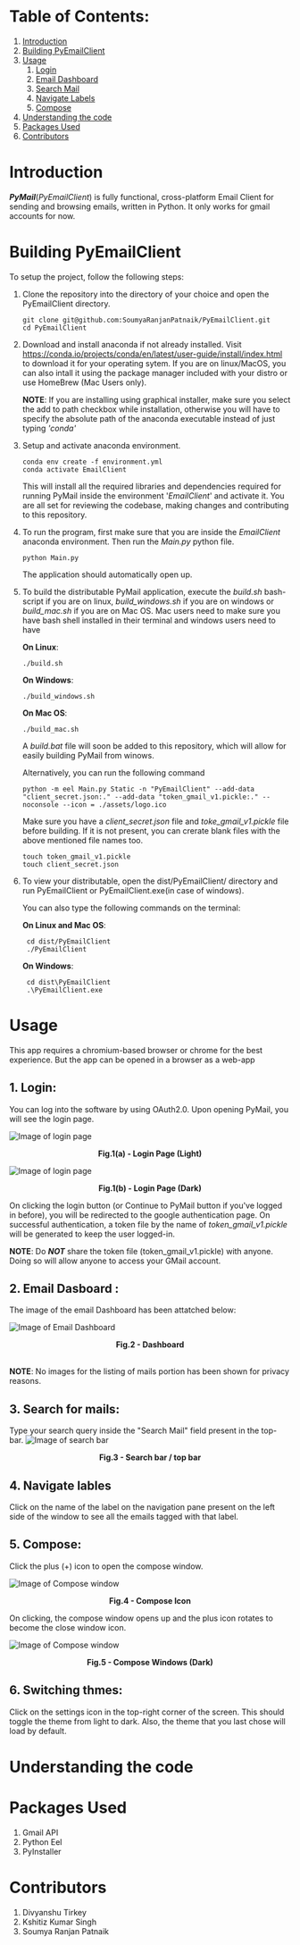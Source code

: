 # Table of Contents:
1. [Introduction](#intro)
2. [Building PyEmailClient](#build)
3. [Usage](#usage)
	1. [Login](#login)
	2. [Email Dashboard](#dash)
	3. [Search Mail](#search)
	4. [Navigate Labels](#navigate)
	5. [Compose](#compose)
4. [Understanding the code](#code)
5. [Packages Used](#packages)
6. [Contributors](#contributors)
# Introduction <a id="intro"></a>

**_PyMail_**(_PyEmailClient_) is fully functional, cross-platform Email Client for sending and browsing emails, written in Python. It only works for gmail accounts for now.

# Building PyEmailClient <a id="build"></a>

To setup the project, follow the following steps:

1.  Clone the repository into the directory of your choice and open the PyEmailClient directory.

        git clone git@github.com:SoumyaRanjanPatnaik/PyEmailClient.git
        cd PyEmailClient

2.  Download and install anaconda if not already installed. Visit https://conda.io/projects/conda/en/latest/user-guide/install/index.html to download it for your operating sytem. If you are on linux/MacOS, you can also intall it using the package manager included with your distro or use HomeBrew (Mac Users only).

	**NOTE**: If you are installing using graphical installer, make sure you select the add to path checkbox while installation, otherwise you will have to specify the absolute path of the anaconda executable instead of just typing _'conda'_

3.  Setup and activate anaconda environment.

		conda env create -f environment.yml
        conda activate EmailClient

    This will install all the required libraries and dependencies required for running PyMail inside the environment '_EmailClient_' and activate it. You are all set for reviewing the codebase, making changes and contributing to this repository.

4.  To run the program, first make sure that you are inside the _EmailClient_ anaconda environment. Then run the _Main.py_ python file.

		python Main.py

    The application should automatically open up.

5.  To build the distributable PyMail application, execute the _build.sh_ bash-script if you are on linux, _build_windows.sh_ if you are on windows or _build_mac.sh_ if you are on Mac OS. Mac users need to make sure you have bash shell installed in their terminal and windows users need to have 

	**On Linux**:

        ./build.sh

	**On Windows**:

		./build_windows.sh

	**On Mac OS**:

		./build_mac.sh
			

    A _build.bat_ file will soon be added to this repository, which will allow for easily building PyMail from winows.

	Alternatively, you can run the following command

		python -m eel Main.py Static -n "PyEmailClient" --add-data "client_secret.json:." --add-data "token_gmail_v1.pickle:." --noconsole --icon = ./assets/logo.ico

	Make sure you have a _client_secret.json_ file and _toke_gmail_v1.pickle_ file before building. If it is not present, you can crerate blank files with the above mentioned file names too.

    	touch token_gmail_v1.pickle
    	touch client_secret.json

6. To view your distributable, open the dist/PyEmailClient/ directory and run PyEmailClient or PyEmailClient.exe(in case of windows).

	You can also type the following commands on the terminal:

	**On Linux and Mac OS**:
		
		cd dist/PyEmailClient
		./PyEmailClient

	**On Windows**:

		cd dist\PyEmailClient
		.\PyEmailClient.exe


# Usage <a id="usage"></a>

This app requires a chromium-based browser or chrome for the best experience. But the app can be opened in a browser as a web-app

## 1. Login<a id='login'></a>:

You can log into the software by using OAuth2.0. Upon opening PyMail, you will see the login page. 

![Image of login page](./assets/readme/login_light.png)
<figcaption align = "center"><b>Fig.1(a) - Login Page (Light)</b></figcaption>

![Image of login page](./assets/readme/login_before_dark.png)
<figcaption align = "center"><b>Fig.1(b) - Login Page (Dark)</b></figcaption>

On clicking the login button (or Continue to PyMail button if you've logged in before), you will be redirected to the google authentication page. On successful authentication, a token file by the name of _token_gmail_v1.pickle_ will be generated to keep the user logged-in.


**NOTE**: Do **_NOT_** share the token file (token_gmail_v1.pickle) with anyone. Doing so will allow anyone to access your GMail account.

## 2. Email Dasboard <a id = "dash"></a>:
The image of the email Dashboard has been attatched below:

![Image of Email Dashboard](./assets/readme/dashboard_dark.png)
<figcaption align = "center"><b>Fig.2 - Dashboard </b></figcaption><br>

**NOTE**: No images for the listing of mails portion has been shown for privacy reasons.

## 3. Search for mails<a id = "search"></a>:
Type your search query inside the "Search Mail" field present in the top-bar.
![Image of search bar](./assets/readme/search_dark.png)
<figcaption align = "center"><b>Fig.3 - Search bar / top bar </b></figcaption>

## 4. Navigate lables<a id = "navigate"></a>
Click on the name of the label on the navigation pane present on the left side of the window to see all the emails tagged with that label.

## 5. Compose<a id='compose'></a>:
Click the plus (+) icon to open the compose window.

![Image of Compose window](./assets/readme/compose_icon_dark.png)
<figcaption align = "center"><b>Fig.4 - Compose Icon </b></figcaption>

On clicking, the compose window opens up and the plus icon rotates to become the close window icon.

![Image of Compose window](./assets/readme/compose_dark.png)
<figcaption align = "center"><b>Fig.5 - Compose Windows (Dark)</b></figcaption>

## 6. Switching thmes:

Click on the settings icon in the top-right corner of the screen. This should toggle the theme from light to dark. Also, the theme that you last chose will load by default. 

# Understanding the code<a id='code'></a>
# Packages Used<a id='packages'></a>
1. Gmail API
2. Python Eel
3. PyInstaller
# Contributors<a id='contributors'></a>
1. Divyanshu Tirkey
2. Kshitiz Kumar Singh
3. Soumya Ranjan Patnaik